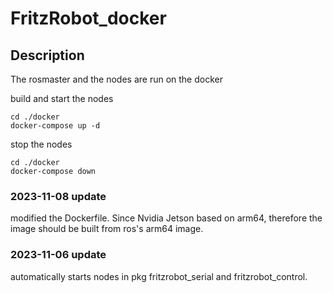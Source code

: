 # FritzRobot_docker

## Description
The rosmaster and the nodes are run on the docker

build and start the nodes
```
cd ./docker
docker-compose up -d
```
stop the nodes
```
cd ./docker
docker-compose down
```
### 2023-11-08 update
modified the Dockerfile. Since Nvidia Jetson based on arm64, therefore the image should be built from ros's arm64 image.
### 2023-11-06 update

automatically starts nodes in pkg fritzrobot_serial and fritzrobot_control.
